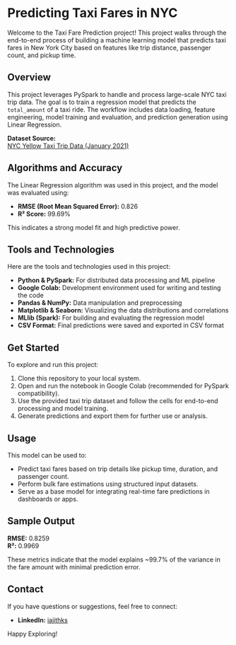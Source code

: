 # Predicting Taxi Fares in NYC

Welcome to the Taxi Fare Prediction project! This project walks through the end-to-end process of building a machine learning model that predicts taxi fares in New York City based on features like trip distance, passenger count, and pickup time.

## Overview

This project leverages PySpark to handle and process large-scale NYC taxi trip data. The goal is to train a regression model that predicts the `total_amount` of a taxi ride. The workflow includes data loading, feature engineering, model training and evaluation, and prediction generation using Linear Regression.

**Dataset Source:**  
[NYC Yellow Taxi Trip Data (January 2021)](https://github.com/DataTalksClub/nyc-tlc-data/releases/download/yellow/yellow_tripdata_2021-01.csv.gz)

## Algorithms and Accuracy

The Linear Regression algorithm was used in this project, and the model was evaluated using:

- **RMSE (Root Mean Squared Error):** 0.826  
- **R² Score:** 99.69%

This indicates a strong model fit and high predictive power.

## Tools and Technologies

Here are the tools and technologies used in this project:

- **Python & PySpark:** For distributed data processing and ML pipeline  
- **Google Colab:** Development environment used for writing and testing the code  
- **Pandas & NumPy:** Data manipulation and preprocessing  
- **Matplotlib & Seaborn:** Visualizing the data distributions and correlations  
- **MLlib (Spark):** For building and evaluating the regression model  
- **CSV Format:** Final predictions were saved and exported in CSV format

## Get Started

To explore and run this project:

1. Clone this repository to your local system.  
2. Open and run the notebook in Google Colab (recommended for PySpark compatibility).  
3. Use the provided taxi trip dataset and follow the cells for end-to-end processing and model training.  
4. Generate predictions and export them for further use or analysis.

## Usage

This model can be used to:

- Predict taxi fares based on trip details like pickup time, duration, and passenger count.  
- Perform bulk fare estimations using structured input datasets.  
- Serve as a base model for integrating real-time fare predictions in dashboards or apps.

## Sample Output

**RMSE:** 0.8259  
**R²:** 0.9969

These metrics indicate that the model explains ~99.7% of the variance in the fare amount with minimal prediction error.

## Contact

If you have questions or suggestions, feel free to connect:

- **LinkedIn:** [iajithks](https://www.linkedin.com/in/iajithks/)

Happy Exploring!
